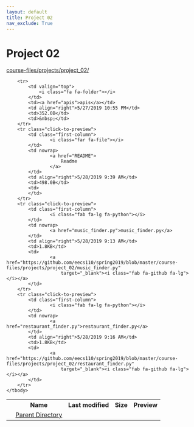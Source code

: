 ```yaml
---
layout: default
title: Project 02
nav_exclude: True
---
```


# Project 02

[course-files/projects/project_02/](.)

<table class="tbl-files">
    <tbody>
        <tr>
            <th valign="top"></th>
            <th>Name</th>
            <th>Last modified</th>
            <th>Size</th>
            <th>Preview</th>
        </tr>
        <tr>
            <td valign="top">
                <i class="fa fa-folder-open"></i>
            </td>
            <td><a href="../">Parent Directory</a></td>
            <td>&nbsp;</td>
            <td>&nbsp;</td>
            <td>&nbsp;</td>
        </tr>

        <tr>
            <td valign="top">
                <i class="fa fa-folder"></i>
            </td>
            <td><a href="apis">apis</a></td>
            <td align="right">5/27/2019 10:55 PM</td>
            <td>352.0B</td>
            <td>&nbsp;</td>
        </tr>
        <tr class="click-to-preview">
            <td class="first-column">
                    <i class="far fa-file"></i>
            </td>
            <td nowrap>
                    <a href="README">
                        Readme
                    </a>
            </td>
            <td align="right">5/28/2019 9:39 AM</td>
            <td>498.0B</td>
            <td>
            </td>
        </tr>
        <tr class="click-to-preview">
            <td class="first-column">
                    <i class="fab fa-lg fa-python"></i>
            </td>
            <td nowrap>
                    <a href="music_finder.py">music_finder.py</a>
            </td>
            <td align="right">5/28/2019 9:13 AM</td>
            <td>1.8KB</td>
            <td>
                    <a href="https://github.com/eecs110/spring2019/blob/master/course-files/projects/project_02/music_finder.py"
                        target="_blank"><i class="fab fa-github fa-lg"></i></a>
            </td>
        </tr>
        <tr class="click-to-preview">
            <td class="first-column">
                    <i class="fab fa-lg fa-python"></i>
            </td>
            <td nowrap>
                    <a href="restaurant_finder.py">restaurant_finder.py</a>
            </td>
            <td align="right">5/28/2019 9:16 AM</td>
            <td>1.8KB</td>
            <td>
                    <a href="https://github.com/eecs110/spring2019/blob/master/course-files/projects/project_02/restaurant_finder.py"
                        target="_blank"><i class="fab fa-github fa-lg"></i></a>
            </td>
        </tr>
    </tbody>
</table>

